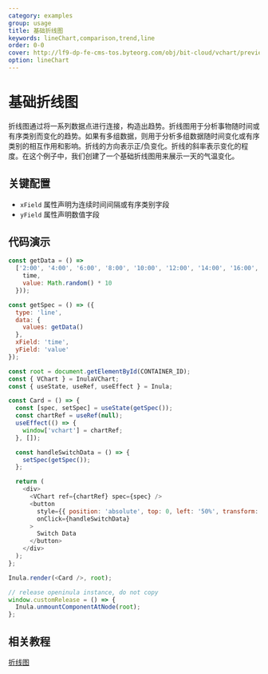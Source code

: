 ```yaml
---
category: examples
group: usage
title: 基础折线图
keywords: lineChart,comparison,trend,line
order: 0-0
cover: http://lf9-dp-fe-cms-tos.byteorg.com/obj/bit-cloud/vchart/preview/line-chart/basic-line.png
option: lineChart
---
```


# 基础折线图

折线图通过将一系列数据点进行连接，构造出趋势。折线图用于分析事物随时间或有序类别而变化的趋势。如果有多组数据，则用于分析多组数据随时间变化或有序类别的相互作用和影响。折线的方向表示正/负变化。折线的斜率表示变化的程度。在这个例子中，我们创建了一个基础折线图用来展示一天的气温变化。

## 关键配置

- `xField` 属性声明为连续时间间隔或有序类别字段
- `yField` 属性声明数值字段

## 代码演示

```javascript livedemo template=openinula-vchart
const getData = () =>
  ['2:00', '4:00', '6:00', '8:00', '10:00', '12:00', '14:00', '16:00', '18:00'].map(time => ({
    time,
    value: Math.random() * 10
  }));

const getSpec = () => ({
  type: 'line',
  data: {
    values: getData()
  },
  xField: 'time',
  yField: 'value'
});

const root = document.getElementById(CONTAINER_ID);
const { VChart } = InulaVChart;
const { useState, useRef, useEffect } = Inula;

const Card = () => {
  const [spec, setSpec] = useState(getSpec());
  const chartRef = useRef(null);
  useEffect(() => {
    window['vchart'] = chartRef;
  }, []);

  const handleSwitchData = () => {
    setSpec(getSpec());
  };

  return (
    <div>
      <VChart ref={chartRef} spec={spec} />
      <button
        style={{ position: 'absolute', top: 0, left: '50%', transform: 'translate(-50%, 0)' }}
        onClick={handleSwitchData}
      >
        Switch Data
      </button>
    </div>
  );
};

Inula.render(<Card />, root);

// release openinula instance, do not copy
window.customRelease = () => {
  Inula.unmountComponentAtNode(root);
};
```

## 相关教程

[折线图](link)
